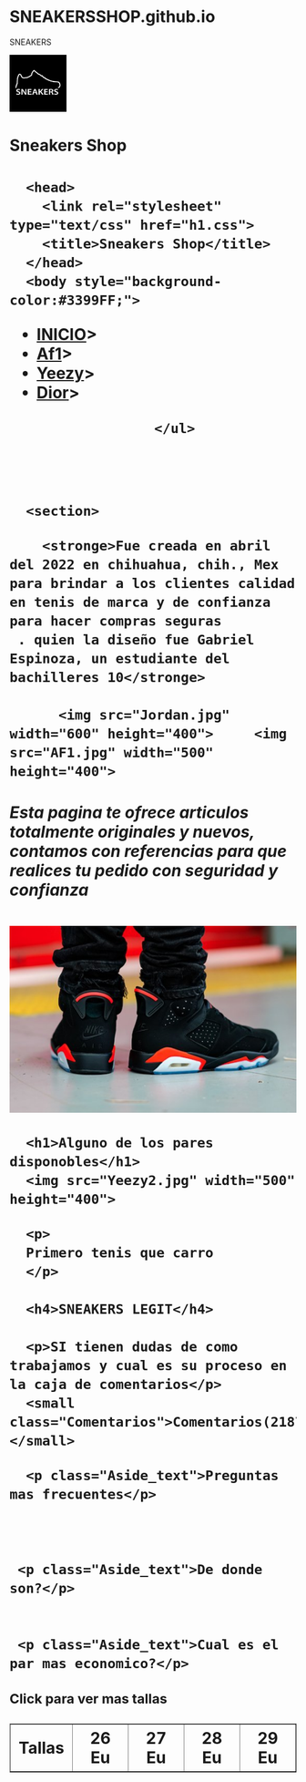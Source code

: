 # SNEAKERSSHOP.github.io
SNEAKERS
<!DOCTYPE html>
<html>
        <img src="shoes.jpg" width="100" height="100">
      <h1 class="letra">Sneakers Shop<h1>

      <head>
        <link rel="stylesheet" type="text/css" href="h1.css">
        <title>Sneakers Shop</title>
      </head>
      <body style="background-color:#3399FF;">
</body>
      <body>
         <ul class="menu">
          <li><a href="https://stockx.com/es-mx">INICIO</a>></li>
           <li><a href="https://stockx.com/search?s=Af1">Af1</a>></li>
            <li><a href="https://stockx.com/search?s=yeezy">Yeezy</a>></li>
             <li><a href="https://stockx.com/search?s=dior">Dior</a>></li>
        </ul>
      <body>

  <header>
      <div class="Header_logo">
     

</div>

<nav class="Header_navbar">

 <ul class="Navbar_list">

      </ul>
  </nav>
</header>

 <div class="Contenido">

      <section>
<article>

        <stronge>Fue creada en abril del 2022 en chihuahua, chih., Mex para brindar a los clientes calidad en tenis de marca y de confianza para hacer compras seguras
     . quien la diseño fue Gabriel Espinoza, un estudiante del bachilleres 10</stronge>

          <img src="Jordan.jpg" width="600" height="400">     <img src="AF1.jpg" width="500" height="400">
<h5>Esta pagina te ofrece articulos totalmente originales y nuevos, contamos con referencias 
        para que realices tu pedido con seguridad y confianza</h5>
<img src="jordan2.jpg">

      <h1>Alguno de los pares disponobles</h1>
      <img src="Yeezy2.jpg" width="500" height="400">
<table border="1">
     <html>
               <th>Tallas</th>
               <th>26 Eu</th>
               <th>27 Eu</th>
               <th>28 Eu</th>
               <th>29 Eu</th>
</html>  


      <p>
      Primero tenis que carro
      </p>

      <h4>SNEAKERS LEGIT</h4>

      <p>SI tienen dudas de como trabajamos y cual es su proceso en la caja de comentarios</p>
      <small class="Comentarios">Comentarios(2187456)</small>

 <div class="Columna">
  <aside class="Columna_aside">

      <p class="Aside_text">Preguntas mas frecuentes</p>
   
      
    
     <p class="Aside_text">De donde son?</p>

    
     <p class="Aside_text">Cual es el par mas economico?</p>
  </aside>
 </div>
<footer>
   <small>Click para ver mas tallas</small>

  </footer>
